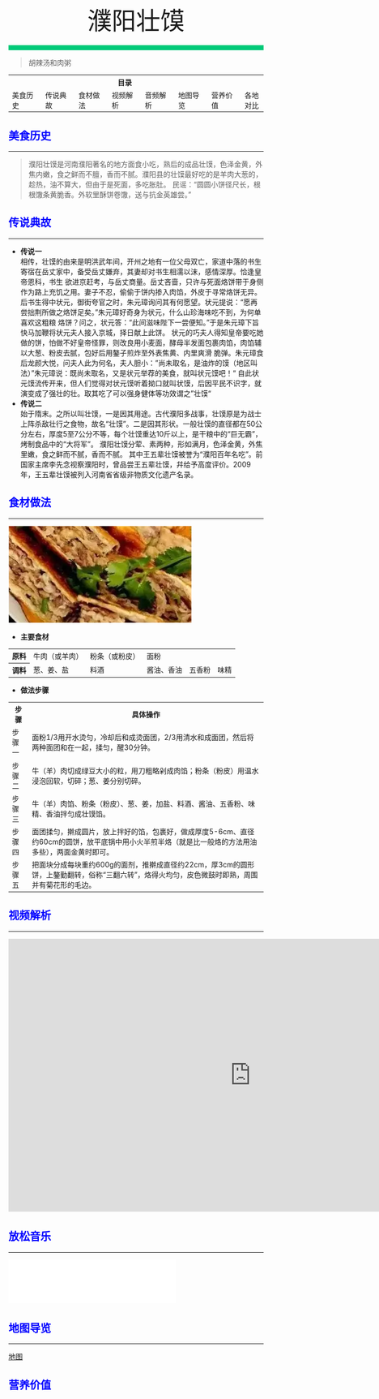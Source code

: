 <div align="center">
    <font face="黑体" size="8">濮阳壮馍</font>
</div></br>
<div style="background-color: #00CA79;height: 10px"></div>

>胡辣汤和肉粥

<table style="border:none;">
    <tr>
        <th colspan="7"style="border:none;width: 850px">
            目录
        </th>
    </tr>
    <tr style="width: 500px; border:none;">
        <td style="border:none">
        美食历史
        </td>
        <td style="border:none">
        传说典故
        </td>
        <td style="border:none">
        食材做法
        </td>
        <td style="border:none">
        视频解析
        </td>
        <td style="border:none">
        音频解析
        </td>
        <td style="border:none">
        地图导览
        </td>
        <td style="border:none">
        营养价值
        </td>
        <td style="border:none">
        各地对比
        </td>
    </tr>
</table>

## <font color="blue">美食历史</font>

---

>濮阳壮馍是河南濮阳著名的地方面食小吃，熟后的成品壮馍，色泽金黄，外焦内嫩，食之鲜而不膻，香而不腻。濮阳县的壮馍最好吃的是羊肉大葱的，趁热，油不算大，但由于是死面，多吃胀肚。
民谣：“圆圆小饼径尺长，根根馓条黄脆香。外软里酥饼卷馓，送与抗金英雄尝。”

## <font color="blue">传说典故</font>

---

- **传说一**<br>
  相传，壮馍的由来是明洪武年间，开州之地有一位父母双亡，家道中落的书生寄宿在岳丈家中，备受岳丈嫌弃，其妻却对书生相濡以沫，感情深厚。恰逢皇帝恩科，书生
欲进京赶考，与岳丈商量。岳丈吝啬，只许与死面烙饼带于身侧作为路上充饥之用。妻子不忍，偷偷于饼内掺入肉馅，外皮于寻常烙饼无异。
后书生得中状元，御街夸官之时，朱元璋询问其有何愿望。状元提说：“愿再尝拙荆所做之烙饼足矣。”朱元璋好奇身为状元，什么山珍海味吃不到，为何单喜欢这粗粮
烙饼？问之，状元答：“此间滋味陛下一尝便知。”于是朱元璋下旨快马加鞭将状元夫人接入京城，择日献上此饼。
状元的巧夫人得知皇帝要吃她做的饼，怕做不好皇帝怪罪，则改良用小麦面，酵母半发面包裹肉馅，肉馅辅以大葱、粉皮去腻，包好后用鏊子煎炸至外表焦黄、内里爽滑
脆弹。朱元璋食后龙颜大悦，问夫人此为何名，夫人胆小：”尚未取名，是油炸的馍（地区叫法）”朱元璋说：既尚未取名，又是状元举荐的美食，就叫状元馍吧！“
  自此状元馍流传开来，但人们觉得对状元馍听着拗口就叫状馍，后因平民不识字，就演变成了强壮的壮。取其吃了可以强身健体等功效谓之”壮馍“
- **传说二**<br>
  始于隋末。之所以叫壮馍，一是因其用途。古代濮阳多战事，壮馍原是为战士上阵杀敌壮行之食物，故名“壮馍”。二是因其形状。一般壮馍的直径都在50公分左右，厚度5至7公分不等，每个壮馍重达10斤以上，是干粮中的“巨无霸”，烤制食品中的“大将军”。
  濮阳壮馍分荤、素两种，形如满月，色泽金黄，外焦里嫩，食之鲜而不腻，香而不腻。
  其中王五辈壮馍被誉为“濮阳百年名吃”。前国家主席李先念视察濮阳时，曾品尝王五辈壮馍，幷给予高度评价。2009年，王五辈壮馍被列入河南省省级非物质文化遗产名录。
## <font color="blue">食材做法</font>

---

![濮阳壮馍](../../img/濮阳壮馍.png)

- **主要食材**

<table>
    <tr>
        <th>原料</th>
        <td>牛肉（或羊肉）</td>
        <td>粉条（或粉皮）</td>
        <td>面粉</td>
        <td></td>
        <td></td>
    </tr>
    <tr>
        <th>调料</th>
        <td>葱、姜、盐</td>
        <td>料酒</td>
        <td>酱油、香油</td>
        <td>五香粉</td>
        <td>味精</td>
</tr>
</table>

- **做法步骤**

<table>
  <tr>
    <th>步骤</th>
    <th>具体操作</th>
  </tr>
  <tr>
    <td>步骤一</td>
    <td>面粉1/3用开水烫匀，冷却后和成烫面团，2/3用清水和成面团，然后将两种面团和在一起，揉匀，醒30分钟。</td>
  </tr>
  <tr>
    <td>步骤二</td>
    <td>牛（羊）肉切成绿豆大小的粒，用刀粗略剁成肉馅；粉条（粉皮）用温水浸泡回软，切碎；葱、姜分别切碎。</td>
  </tr>
  <tr>
    <td>步骤三</td>
    <td>牛（羊）肉馅、粉条（粉皮）、葱、姜，加盐、料酒、酱油、五香粉、味精、香油拌匀成壮馍馅。</td>
  </tr>
  <tr>
    <td>步骤四</td>
    <td>面团揉匀，擀成圆片，放上拌好的馅，包裹好，做成厚度5-6cm、直径约60cm的圆饼，放平底锅中用小火半煎半烙（就是比一般烙的方法用油多些），两面金黄时即可。</td>
  </tr>
  <tr>
    <td>步骤五</td>
    <td>把面块分成每块重约600g的面剂，推擀成直径约22cm，厚3cm的圆形饼，上鏊勤翻转，俗称“三翻六转”，烙得火均匀，皮色微鼓时即熟，周围并有菊花形的毛边。</td>
  </tr>
</table>

## <font color="blue">视频解析</font>

---

<iframe width="956" height="538" src="https://www.youtube.com/embed/y0XLppa_y5U" title="河南大叔做手工壮馍，一个饼卖100元塞满六斤肉，8个壮汉吃不完" frameborder="0" allow="accelerometer; autoplay; clipboard-write; encrypted-media; gyroscope; picture-in-picture; web-share" allowfullscreen></iframe>

## <font color="blue">放松音乐</font>

---

<iframe frameborder="no" border="0" marginwidth="0" marginheight="0" width=330 height=86 src="//music.163.com/outchain/player?type=2&id=1991600175&auto=1&height=66"></iframe>

## <font color="blue">地图导览</font>

---

[地图](https://gaode.com/search?query=%E6%BF%AE%E9%98%B3%E5%A3%AE%E9%A6%8D&city=440100&geoobj=113.265744%7C23.123672%7C113.277074%7C23.129434&zoom=17)

## <font color="blue">营养价值</font>




<br>
<br>
<br>
<br>
<br>

